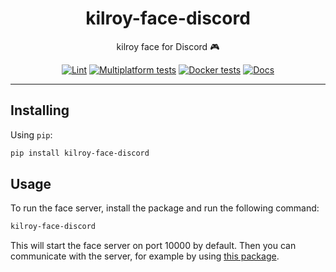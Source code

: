 <h1 align="center">kilroy-face-discord</h1>

<div align="center">

kilroy face for Discord 🎮

[![Lint](https://github.com/kilroybot/kilroy-face-discord/actions/workflows/lint.yaml/badge.svg)](https://github.com/kilroybot/kilroy-face-discord/actions/workflows/lint.yaml)
[![Multiplatform tests](https://github.com/kilroybot/kilroy-face-discord/actions/workflows/test-multiplatform.yaml/badge.svg)](https://github.com/kilroybot/kilroy-face-discord/actions/workflows/test-multiplatform.yaml)
[![Docker tests](https://github.com/kilroybot/kilroy-face-discord/actions/workflows/test-docker.yaml/badge.svg)](https://github.com/kilroybot/kilroy-face-discord/actions/workflows/test-docker.yaml)
[![Docs](https://github.com/kilroybot/kilroy-face-discord/actions/workflows/docs.yaml/badge.svg)](https://github.com/kilroybot/kilroy-face-discord/actions/workflows/docs.yaml)

</div>

---

## Installing

Using `pip`:

```sh
pip install kilroy-face-discord
```

## Usage

To run the face server, install the package and run the following command:

```sh
kilroy-face-discord
```

This will start the face server on port 10000 by default.
Then you can communicate with the server, for example by using
[this package](https://github.com/kilroybot/kilroy-face-client-py-sdk).
